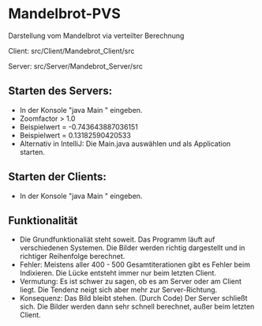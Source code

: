 # Mandelbrot-PVS
Darstellung vom Mandelbrot via verteilter Berechnung

Client: src/Client/Mandebrot_Client/src

Server: src/Server/Mandebrot_Server/src

## Starten des Servers: 
- In der Konsole "java Main <Zoomfactor> <MidPointX> <MidPointY>" eingeben.
- Zoomfactor > 1.0
- <MidPointX> Beispielwert = -0.743643887036151
- <MidPointY> Beispielwert = 0.13182590420533
- Alternativ in IntelliJ: Die Main.java auswählen und als Application starten.

## Starten der Clients:
- In der Konsole "java Main <IP-Adresse>" eingeben.

## Funktionalität
- Die Grundfunktionaliät steht soweit. Das Programm läuft auf verschiedenen Systemen. Die Bilder werden richtig dargestellt und in richtiger Reihenfolge berechnet.
- Fehler: Meistens aller 400 - 500 Gesamtiterationen gibt es Fehler beim Indixieren. Die Lücke entsteht immer nur beim letzten Client.
- Vermutung: Es ist schwer zu sagen, ob es am Server oder am Client liegt. Die Tendenz neigt sich aber mehr zur Server-Richtung.
- Konsequenz: Das Bild bleibt stehen. (Durch Code) Der Server schließt sich. Die Bilder werden dann sehr schnell berechnet, außer beim letzten Client.
